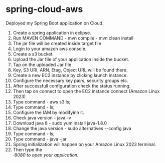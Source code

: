 # spring-cloud-aws
Deployed my Spring Boot application on Cloud.
1. Create a spring application in eclipse.
2. Run MAVEN COMMAND - mvn compile
                     - mvn clean install
3. The jar file will be created inside target file
4. Login to your amazon aws console.
5. Create a s3 bucket.
6. Upload the Jar file of your application inside the bucket.
7. Tap on the uploaded Jar file
8. Key, S3 URI, ARN, Etag, Object URL will be found there.
9. Create a new EC2 instance by clicking launch instance.
10. Configure the necessary key pairs, security groups etc.
11. After successfull configuration check the status running.
12. Then tap on connect to open the EC2 instance connect (Amazon Linux 2023)
13. Type command - aws s3 ls;
14. Type command - ls;
15. Configure the IAM by modifyinh it.
16. Check java version - java -v
17. Download java 8 - sudo yum install java-1.8.0
18. Change the java version - sudo alternatives --config java
19. Type command - ls;
20. Type command - java -jar <copy the jar file shown in the previous command>
21. Spring initialization will happen on your Amazon Linux 2023 terminal.
22. Then type the <Address Public IPv4 DNS>:8080 to open your application.
